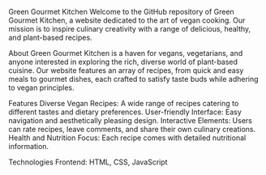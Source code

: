 Green Gourmet Kitchen
Welcome to the GitHub repository of Green Gourmet Kitchen, a website dedicated to the art of vegan cooking. Our mission is to inspire culinary creativity with a range of delicious, healthy, and plant-based recipes.

About
Green Gourmet Kitchen is a haven for vegans, vegetarians, and anyone interested in exploring the rich, diverse world of plant-based cuisine. Our website features an array of recipes, from quick and easy meals to gourmet dishes, each crafted to satisfy taste buds while adhering to vegan principles.

Features
Diverse Vegan Recipes: A wide range of recipes catering to different tastes and dietary preferences.
User-friendly Interface: Easy navigation and aesthetically pleasing design.
Interactive Elements: Users can rate recipes, leave comments, and share their own culinary creations.
Health and Nutrition Focus: Each recipe comes with detailed nutritional information.

Technologies
Frontend: HTML, CSS, JavaScript
